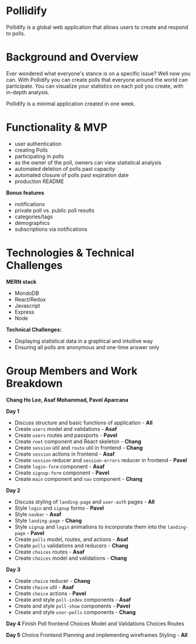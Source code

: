 # Pollidify
Pollidify is a global web application that allows users to create and respond to polls.

# Background and Overview
Ever wondered what everyone's stance is on a specific issue? Well now you can. With Pollidify you can create polls that everyone 
around the world can participate. You can visualize your statistics on each poll you create, with in-depth analysis.

Pollidify is a minimal application created in one week. 

# Functionality & MVP
* user authentication
* creating Polls
* participating in polls
* as the owner of the poll, owners can view statistical analysis
* automated deletion of polls past capacity
* automated closure of polls past expiration date
* production README

**Bonus features**
* notifications
* private poll vs. public poll results
* categories/tags
* demographics
* subscriptions via notifications

# Technologies & Technical Challenges
**MERN stack**
* MondoDB
* React/Redux
* Javascript
* Express 
* Node

**Technical Challenges:**
* Displaying statistical data in a graphical and intuitive way
* Ensuring all polls are anonymous and one-time answer only

# Group Members and Work Breakdown
**Chang Ho Lee, Asaf Mohammad, Pavel Aparcana**

**Day 1**
* Discuss structure and basic functions of application - **All**
* Create `users` model and validations - **Asaf**
* Create `users` routes and passports - **Pavel**
* Create `root` component and React skeleton - **Chang**
* Create `session` util and `route` util in frontend - **Chang**
* Create `session` actions in frontend - **Asaf**
* Create `session` reducer and `session-errors` reducer in frontend - **Pavel**
* Create `login-form` component - **Asaf**
* Create `signup-form` component - **Pavel**
* Create `main` component and `nav` component - **Chang**

**Day 2**
* Discuss styling of `landing-page` and `user-auth` pages - **All**
* Style `login` and `signup` forms - **Pavel**
* Style `navbar` - **Asaf**
* Style `landing-page` - **Chang**
* Style `signup` and `login` animations to incorporate them into the `landing-page` - **Pavel**
* Create `polls` model, routes, and actions - **Asaf**
* Create `polls` validations and reducers - **Chang**
* Create `choices` routes - **Asaf**
* Create `choices` model and validations - **Chang**

**Day 3**
* Create `choice` reducer - **Chang**
* Create `choice` util - **Asaf**
* Create `choice` actions - **Pavel**
* Create and style `poll-index` components - **Asaf**
* Create and style `poll-show` components - **Pavel**
* Create and style `user-polls` components - **Chang**

**Day 4**
Finish Poll frontend 
Choices Model and Validations
Choices Routes

**Day 5**
Choice Frontend
Planning and implementing wireframes
Styling - **All**
